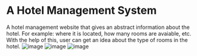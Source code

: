 # A Hotel Management System
A hotel management website that gives an abstract information about the hotel. For example: where it is located, how many rooms are avaiable, etc. With the help of this, user can get an idea about the type of rooms in the hotel. 
![image](https://github.com/soumyadipbanerjee/Hotel_management_system/assets/108852802/84d60164-f416-4e9b-8095-ec587d49a5e8)
![image](https://github.com/soumyadipbanerjee/Hotel_management_system/assets/108852802/24fc62a0-7f26-4336-a151-5c028b0835a6)
![image](https://github.com/soumyadipbanerjee/Hotel_management_system/assets/108852802/9217b411-1b2a-45eb-a73c-dc05c9beb16a)
